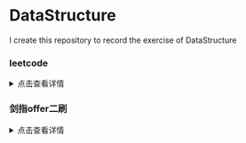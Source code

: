 # DataStructure
I create this repository to record the exercise of DataStructure
### leetcode
<details>
<summary>点击查看详情</summary>
  
|编号 |类名|思路|分类|时间|备注|
|-----|----|----|---|----|---|
|2|leetcode\.arrayMath\.S220_duplicate3|**题名**：<br>**描述**：<br>**思路**：||||
|1|leetcode\.dfs\.Solution51|n皇后问题<br>使用一个数组array记录每一行的皇后所在的列号<br>判断是否在斜线上，考虑斜率，判断绝对值|回溯|20190911||
|2|leetcode\.arrayMath\.S220_duplicate3|题名：数组中重复的数<br>描述：判断一个数组中是否存在下标i和j相差小于等t而且值nums[i]和nums[j]相差小于等于k的这两个数<br>思路：使用TreeSet数据结构获取最接近的两个数|数组|20191028||
|3|leetcode\.arrayMath\.S15_threeNumSum|题名：三数之和<br>描述：数组中找出所有三个和为给定target的数<br>思路：使用一个指针去遍历数组，再使用两个指针去移动，找到和为target的数，注意去重|数组|20191030|复习|
|4|leetcode\.arrayMath\.S18_fourNumSum|**题名**：四数之和<br>**描述**：同上<br>**思路**：在三数之和的外面再加上一层循环，去重|数组|20191030||
|5|leetcode\.linkedlist\.S19_deleteKthNode|**题名**：删除链表倒数第k个节点<br>**描述**：<br>**思路**：双指针|链表|20191030||
|6|leetcode\.stack\.S20_validBrackets|**题名**：有效的括号<br>**描述**：<br>**思路**：使用栈|栈|20191030||
|7|leetcode\.dfs\.S22_generateBrackets|**题名**：生成有效的括号<br>**描述**：<br>**思路**：使用深度优先遍历，但是在判断是否要加右括号时，条件为此时右括号的数量小于左括号的数量|dfs|20191030||

  
</details>

### 剑指offer二刷
<details>
<summary>点击查看详情</summary>
  
|编号 |类名|记录 | 分类|时间|备注|
|-----|----|----|------|----|---|
|1|swordOffer2\.S12_matrixPath|题名：<br>描述：<br>思路：||||
|1|swordOffer2\.S1_SingleTon|题名：实现Singleton模式<br>描述：实现一个单例<br>思路：1.懒汉模式：双重校验锁(进入方法后，先校验，加锁，再校验)以及volatile关键字保证线程安全，懒汉模式延迟初始化<br>2.静态内部类：创建一个静态内部类，静态内部类加载初始化线程安全，使用get方法保证延迟初始化|设计模式|20190930|面试前复习|
|2|swordOffer2\.S11_minNum|题名：旋转数组的最小数字<br>描述：将一个排序数组的开始若干元素搬到数组的末尾<br>思路：使用二分法的变形，传统二分查找是和target进行比较，再决定头尾指针移动方向，这个题根据自身的特点，也是定义头尾指针，如果中间值大于等于头指针，则头指针后移，如果中间值小于尾指针指向值，则尾指针前移<br>极端情况：头尾中指针指向值均相同，则从头指针往后开始顺序遍历|数组|20191015||
|3|swordOffer2\.S12_matrixPath|题名：矩阵中的路径<br>描述：判断在一个矩阵中是否存在一条包含某个字符串所有字符的路径<br>思路：两个函数，一个遍历矩阵中所有的点，只要有一个存在这条路径，即返回true,另一个只判断这个点是否存在路径，函数内容：一个visited数组用来表示矩阵中某点是否被访问过，一个指针index用来指向字符串，字符串走完时返回true，否则，判断该点是否合法，index++,将该点置为访问过，如果该点和指针指向的元素不同直接返回false,否则再判断其周围四个点是否满足要求，不满足要求则回溯，返回false|回溯法|20191016|复习一遍|
|4|swordOffer2\.S13_movingCount|题名：机器人的运动范围<br>描述：m行n列的方格，机器人从坐标(0,0)开始移动，上下左右四个方向，移动到坐标点的数位之和不能超过给定k值，求机器人能走过的格子数<br>思路：一个函数用来计算数位之和，一个函数用来计算格子数。如果满足点合法且数位和小于等于k，则访问这个点，count为1加上另外四个方向的点的count，最后返回count||20191016||
|5|swordOffer2\.S14_cutRope|题名：剪绳子<br>描述：给一段绳子n，把绳子剪成m段，使得绳子长度之积最大<br>思路：初值和子问题最优解不同，不能使用递归，迭代：绳子长度为小于2以及等于2等于3时单独处理，使用一个数组记录所有子问题的最优解，子问题最优解初值，剪成长度为1、2、3时最优解为其本身，从4开始判断，判断绳子剪为j和i-j长度时，result积的最大值，记录为i对应的result|动态规划|20191017|复习一遍|
|6|swordOffer2\.S14_numOf1|题名：二进制中1的个数<br>描述：计算一个整数的二进制数中的1的个数<br>思路：1.使用原数n与n-1按位与，直到n为0，记录下次数即为答案2.与1按位与，再左移1，继续按位与32词，结果不为0的记录下来|位运算|20191018||
|7|swordOffer2\.S17_print1ToMax|题名：打印从1到最大的n位数<br>描述：打印从1到最大的n位数<br>思路：大数问题，使用字符串模拟加法，使用一个长度为n的数组，初值全为0，一个自增函数，返回值判断是否溢出。增加number[length -1]位置上的值，如果已经超过9，则进位到number[length - 2]如果还是需要进位则继续判断。并将进位后的值写入number[i]|四则运算|20191021|复习一遍|
  
</details>

